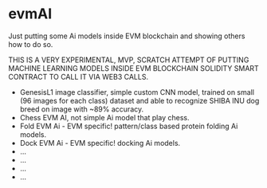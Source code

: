 # evmAI
Just putting some Ai models inside EVM blockchain and showing others how to do so. 

THIS IS A VERY EXPERIMENTAL, MVP, SCRATCH ATTEMPT OF PUTTING MACHINE LEARNING MODELS INSIDE EVM BLOCKCHAIN SOLIDITY SMART CONTRACT TO CALL IT VIA WEB3 CALLS. 

- GenesisL1 image classifier, simple custom CNN model, trained on small (96 images for each class) dataset and able to recognize SHIBA INU dog breed on image with ~89% accuracy. 
- Chess EVM AI, not simple Ai model that play chess. 
- Fold EVM Ai - EVM specific! pattern/class based protein folding Ai models. 
- Dock EVM Ai - EVM specific! docking Ai models.
- ...
- ...
- ...
- ...

